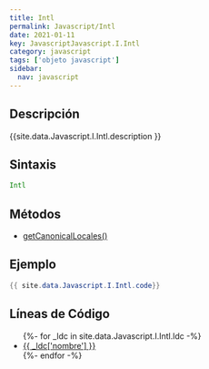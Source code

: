```yaml
---
title: Intl
permalink: Javascript/Intl
date: 2021-01-11
key: JavascriptJavascript.I.Intl
category: javascript
tags: ['objeto javascript']
sidebar: 
  nav: javascript
---
```


## Descripción
{{site.data.Javascript.I.Intl.description }}

## Sintaxis
~~~javascript
Intl
~~~

## Métodos
* [getCanonicalLocales()](/javascript/Intl/getCanonicalLocales)

## Ejemplo
~~~java
{{ site.data.Javascript.I.Intl.code}}
~~~

## Líneas de Código
<ul>
{%- for _ldc in site.data.Javascript.I.Intl.ldc -%}
   <li>
       <a href="{{_ldc['url'] }}">{{ _ldc['nombre'] }}</a>
   </li>
{%- endfor -%}
</ul>
